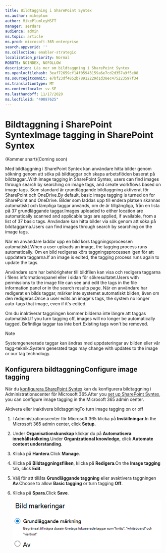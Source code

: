 ```yaml
---
title: Bildtaggning i SharePoint Syntex
ms.author: mikeplum
author: MikePlumleyMSFT
manager: serdars
audience: admin
ms.topic: article
ms.prod: microsoft-365-enterprise
search.appverid: ''
ms.collection: enabler-strategic
localization_priority: Normal
ROBOTS: NOINDEX, NOFOLLOW
description: Läs mer om bildtaggning i SharePoint Syntex
ms.openlocfilehash: 3eaf72659cf14f05943159a6e7cd2d357a9f5e88
ms.sourcegitcommit: e7bf23df4852b78912229d1d38ec475223597f34
ms.translationtype: MT
ms.contentlocale: sv-SE
ms.lasthandoff: 11/17/2020
ms.locfileid: "49087625"
---
```

# <a name="image-tagging-in-sharepoint-syntex"></a><span data-ttu-id="b95ea-103">Bildtaggning i SharePoint Syntex</span><span class="sxs-lookup"><span data-stu-id="b95ea-103">Image tagging in SharePoint Syntex</span></span>

<span data-ttu-id="b95ea-104">(Kommer snart)</span><span class="sxs-lookup"><span data-stu-id="b95ea-104">(Coming soon)</span></span>

<span data-ttu-id="b95ea-105">Med bildtaggning i SharePoint Syntex kan användare hitta bilder genom sökning genom att söka på bildtaggar och skapa arbetsflöden baserat på bildtaggar..</span><span class="sxs-lookup"><span data-stu-id="b95ea-105">With image tagging in SharePoint Syntex, users can find images through search by searching on image tags, and create workflows based on image tags.</span></span> <span data-ttu-id="b95ea-106">Som standard är grundläggande bildtaggning aktiverat för SharePoint och OneDrive.</span><span class="sxs-lookup"><span data-stu-id="b95ea-106">By default, basic image tagging is turned on for SharePoint and OneDrive.</span></span> <span data-ttu-id="b95ea-107">Bilder som laddas upp till endera platsen skannas automatiskt och lämpliga taggar används, om de är tillgängliga, från en lista på 37 grundläggande taggar.</span><span class="sxs-lookup"><span data-stu-id="b95ea-107">Images uploaded to either location are automatically scanned and applicable tags are applied, if available, from a list of 37 basic tags.</span></span> <span data-ttu-id="b95ea-108">Användare kan hitta bilder via sök genom att söka på bildtaggarna.</span><span class="sxs-lookup"><span data-stu-id="b95ea-108">Users can find images through search by searching on the image tags.</span></span>

<span data-ttu-id="b95ea-109">När en användare laddar upp en bild körs taggningsprocessen automatiskt.</span><span class="sxs-lookup"><span data-stu-id="b95ea-109">When a user uploads an image, the  tagging process runs automatically.</span></span> <span data-ttu-id="b95ea-110">Om en bild redigeras körs taggningsprocessen igen för att uppdatera taggarna.</span><span class="sxs-lookup"><span data-stu-id="b95ea-110">If an image is edited, the tagging process runs again to update the tags.</span></span>

<span data-ttu-id="b95ea-111">Användare som har behörigheter till bildfilen kan visa och redigera taggarna i filens informationspanel eller i sidan för sökresultatet.</span><span class="sxs-lookup"><span data-stu-id="b95ea-111">Users with permissions to the image file can see and edit the tags in the file information panel or in the search results page.</span></span> <span data-ttu-id="b95ea-112">När en användare har redigerat en bilds taggar, märker inte systemet automatiskt bilden, även om den redigeras.</span><span class="sxs-lookup"><span data-stu-id="b95ea-112">Once a user edits an image's tags, the system no longer auto-tags that image, even if it's edited.</span></span>

<span data-ttu-id="b95ea-113">Om du inaktiverar taggningen kommer bilderna inte längre att taggas automatiskt.</span><span class="sxs-lookup"><span data-stu-id="b95ea-113">If you turn tagging off, images will no longer be automatically tagged.</span></span> <span data-ttu-id="b95ea-114">Befintliga taggar tas inte bort.</span><span class="sxs-lookup"><span data-stu-id="b95ea-114">Existing tags won't be removed.</span></span>

> [!NOTE]
> <span data-ttu-id="b95ea-115">Systemgenererade taggar kan ändras med uppdateringar av bilden eller vår tagg-teknik.</span><span class="sxs-lookup"><span data-stu-id="b95ea-115">System generated tags may change with updates to the image or our tag technology.</span></span>


## <a name="configure-image-tagging"></a><span data-ttu-id="b95ea-116">Konfigurera bildtaggning</span><span class="sxs-lookup"><span data-stu-id="b95ea-116">Configure image tagging</span></span>

<span data-ttu-id="b95ea-117">När du [konfigurera SharePoint Syntex](set-up-content-understanding.md) kan du konfigurera bildtaggning i Administrationscenter för Microsoft 365.</span><span class="sxs-lookup"><span data-stu-id="b95ea-117">After you [set up SharePoint Syntex](set-up-content-understanding.md), you can configure image tagging in the Microsoft 365 admin center.</span></span>  

<span data-ttu-id="b95ea-118">Aktivera eller inaktivera bildtaggning</span><span class="sxs-lookup"><span data-stu-id="b95ea-118">To turn image tagging on or off</span></span>

1. <span data-ttu-id="b95ea-119">I Administrationscenter för Microsoft 365 klicka på **Inställningar**.</span><span class="sxs-lookup"><span data-stu-id="b95ea-119">In the Microsoft 365 admin center, click **Setup**.</span></span>

2. <span data-ttu-id="b95ea-120">Under **Organisationskunskap** klickar du på **Automatisera innehållstolkning**.</span><span class="sxs-lookup"><span data-stu-id="b95ea-120">Under **Organizational knowledge**, click **Automate content understanding**.</span></span>

3. <span data-ttu-id="b95ea-121">Klicka på **Hantera**.</span><span class="sxs-lookup"><span data-stu-id="b95ea-121">Click **Manage**.</span></span>

4. <span data-ttu-id="b95ea-122">Klicka på **Bildtaggningsfliken**, klicka på **Redigera**.</span><span class="sxs-lookup"><span data-stu-id="b95ea-122">On the **Image tagging** tab, click **Edit**.</span></span>

5. <span data-ttu-id="b95ea-123">Välj för att tillåta **Grundläggande taggning** eller avaktivera taggningen **Av**.</span><span class="sxs-lookup"><span data-stu-id="b95ea-123">Choose to allow **Basic tagging** or turn tagging **Off**.</span></span>

6. <span data-ttu-id="b95ea-124">Klicka på **Spara**.</span><span class="sxs-lookup"><span data-stu-id="b95ea-124">Click **Save**.</span></span>

    ![Skärmbild på bildtaggningskontrollen](../media/content-understanding/sharepoint-syntex-image-tagging-control.png)
